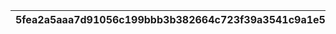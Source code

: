 |5fea2a5aaa7d91056c199bbb3b382664c723f39a3541c9a1e56d2fec4f1f5199|738dba002b7bc9909bebe21db681debcd291d9909583dd27daf8d92d9ada361f|a5554c8143a6ab154c7058a49ec9b022f62c8f9f344f13069a4b832a00983d98|deda70e922dd07e18c3005a515a8e3c97caec40637d7d78d68153ff48605cb92|e16af85df15f9f84eae016087c52a31c6fcdf3858a9a054b9c50a937ca970582|3526d592c6dd9a6ce5ecf96d4f26921d519b6aba064495763ac28feb76532bf5|69d05635b8d3ddba6bd635a3a6ecd359b643c366e6502670157de5fdef6d8609|60361a097338b2c2e86c5355ddcfca63e0389f1f210c79e067012c7789f97f59|079996c9d9283cfdefd50c4ba4536fd9792fc15e2acc8618cffc92adab174670|8eef6c5ee6e0e39bfe17f9d102c8627c88b298c469db68ada0ec748230d413ae|c51b628f2e1055dc4f76c81d52a62b0e1dee8a2cfda0578f27438be9718df0c3|
| --- | --- | --- | --- | --- | --- | --- | --- | --- | --- | --- |